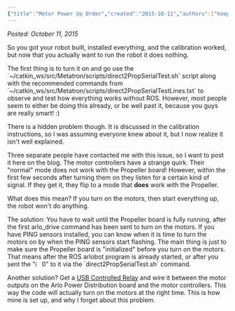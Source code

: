```yaml
---
{"title":"Motor Power Up Order","created":"2015-10-11","authors":["hoopy"],"dg-publish":true,"permalink":"/ancient-history/2015/motor-power-up-order/","dgPassFrontmatter":true}
---
```


*Posted: October 11, 2015*

So you got your robot built, installed everything, and the calibration worked, but now that you actually want to run the robot it does nothing.

The first thing is to turn it on and go use the \`~/catkin\_ws/src/Metatron/scripts/direct2PropSerialTest.sh\` script along with the recommended commands from \`~/catkin\_ws/src/Metatron/scripts/direct2PropSerialTestLines.txt\` to observe and test how everything works without ROS. However, most people seem to either be doing this already, or be well past it, because you guys are really smart! :)

There is a hidden problem though. It is discussed in the calibration instructions, so I was assuming everyone knew about it, but I now realize it isn't well explained.

Three separate people have contacted me with this issue, so I want to post it here on the blog. The motor controllers have a strange quirk. Their "normal" mode does not work with the Propeller board! However, within the first few seconds after turning them on they listen for a certain kind of signal. If they get it, they flip to a mode that **does** work with the Propeller.

What does this mean? If you turn on the motors, then start everything up, the robot won't do anything.

The solution: You have to wait until the Propeller board is fully running, after the first arlo\_drive command has been sent to turn on the motors. If you have PING sensors installed, you can know when it is time to turn the motors on by when the PING sensors start flashing. The main thing is just to make sure the Propeller board is "initialized" before you turn on the motors. That means after the ROS arlobot program is already started, or after you sent the "i   0" to it via the \`direct2PropSerialTest.sh\` command.

Another solution? Get a [USB Controlled Relay](http://www.amazon.com/SainSmart-Eight-Channel-Relay-Automation/dp/B0093Y89DE/) and wire it between the motor outputs on the Arlo Power Distribution board and the motor controllers. This way the code will actually turn on the motors at the right time. This is how mine is set up, and why I forget about this problem.
